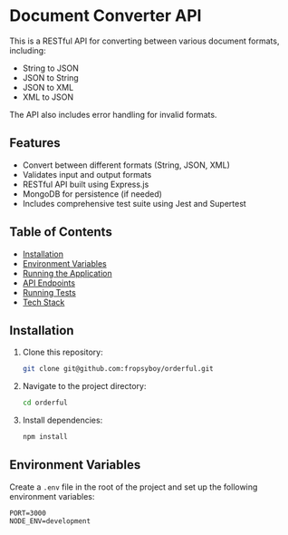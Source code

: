 # Document Converter API

This is a RESTful API for converting between various document formats, including:
- String to JSON
- JSON to String
- JSON to XML
- XML to JSON

The API also includes error handling for invalid formats.

## Features
- Convert between different formats (String, JSON, XML)
- Validates input and output formats
- RESTful API built using Express.js
- MongoDB for persistence (if needed)
- Includes comprehensive test suite using Jest and Supertest

## Table of Contents

- [Installation](#installation)
- [Environment Variables](#environment-variables)
- [Running the Application](#running-the-application)
- [API Endpoints](#api-endpoints)
- [Running Tests](#running-tests)
- [Tech Stack](#tech-stack)

## Installation

1. Clone this repository:

    ```bash
    git clone git@github.com:fropsyboy/orderful.git
    ```

2. Navigate to the project directory:

    ```bash
    cd orderful
    ```

3. Install dependencies:

    ```bash
    npm install
    ```

## Environment Variables

Create a `.env` file in the root of the project and set up the following environment variables:

```plaintext
PORT=3000
NODE_ENV=development

